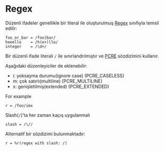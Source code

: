 # Regex

Düzenli ifadeler genellikle bir literal ile oluşturulmuş [Regex](http://crystal-lang.org/api/Regex.html) sınıfıyla temsil edilir:

```crystal
foo_or_bar = /foo|bar/
heeello    = /h(e+)llo/
integer    = /\d+/
```

Bir düzenli ifade literali `/` ile sınırlandrılmıştır ve [PCRE](http://pcre.org/pcre.txt) sözdizimini kullanır.

Aşağıdaki düzenleyiciler de eklenebilir:

* i: yoksayma durumu(ignore case) (PCRE_CASELESS)
* m: çok satırlı(multiline) (PCRE_MULTILINE)
* x: genişletilmiş(extended) (PCRE_EXTENDED)

For example

```crystal
r = /foo/imx
```

Slash(`/`)'ta her zaman kaçış uygulanmalı

```crystal
slash = /\//
```

Alternatif bir sözdizimi bulunmaktadır:

```crystal
r = %r(regex with slash: /)
```
